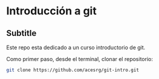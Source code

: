 # Introducción a git

## Subtitle
Este repo esta dedicado a un curso introductorio de git.

Como primer paso, desde el terminal, clonar el repositorio:

```bash
git clone https://github.com/acesrg/git-intro.git
```
